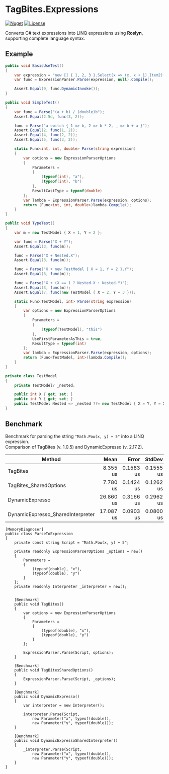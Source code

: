 # TagBites.Expressions

[![Nuget](https://img.shields.io/nuget/v/TagBites.Expressions.svg)](https://www.nuget.org/packages/TagBites.Expressions/)
[![License](https://img.shields.io/github/license/TagBites/TagBites.Expressions)](https://github.com/TagBites/TagBites.Expressions/blob/master/LICENSE)

Converts C# text expressions into LINQ expressions using **Roslyn**, supporting complete language syntax.

## Example

```csharp
public void BasicUseTest()
{
    var expression = "new [] { 1, 2, 3 }.Select(x => (x, x + 1).Item2).Sum()";
    var func = ExpressionParser.Parse(expression, null).Compile();

    Assert.Equal(9, func.DynamicInvoke());
}

public void SimpleTest()
{
    var func = Parse("(a + b) / (double)b");
    Assert.Equal(2.5d, func(3, 2));

    func = Parse("a switch { 1 => b, 2 => b * 2, _ => b + a }");
    Assert.Equal(2, func(1, 2));
    Assert.Equal(4, func(2, 2));
    Assert.Equal(5, func(3, 2));

    static Func<int, int, double> Parse(string expression)
    {
        var options = new ExpressionParserOptions
        {
            Parameters =
            {
                (typeof(int), "a"),
                (typeof(int), "b")
            },
            ResultCastType = typeof(double)
        };
        var lambda = ExpressionParser.Parse(expression, options);
        return (Func<int, int, double>)lambda.Compile();
    }
}

public void TypeTest()
{
    var m = new TestModel { X = 1, Y = 2 };

    var func = Parse("X + Y");
    Assert.Equal(3, func(m));

    func = Parse("X + Nested.X");
    Assert.Equal(3, func(m));

    func = Parse("X + new TestModel { X = 1, Y = 2 }.Y");
    Assert.Equal(3, func(m));

    func = Parse("X + (X == 1 ? Nested.X : Nested.Y)");
    Assert.Equal(3, func(m));
    Assert.Equal(7, func(new TestModel { X = 2, Y = 3 }));

    static Func<TestModel, int> Parse(string expression)
    {
        var options = new ExpressionParserOptions
        {
            Parameters =
            {
                (typeof(TestModel), "this")
            },
            UseFirstParameterAsThis = true,
            ResultType = typeof(int)
        };
        var lambda = ExpressionParser.Parse(expression, options);
        return (Func<TestModel, int>)lambda.Compile();
    }
}

private class TestModel
{
    private TestModel? _nested;

    public int X { get; set; }
    public int Y { get; set; }
    public TestModel Nested => _nested ??= new TestModel { X = Y, Y = X + Y };
}
```

## Benchmark

Benchmark for parsing the string `"Math.Pow(x, y) + 5"` into a LINQ expression.  
Comparison of TagBites (v. 1.0.5) and DynamicExpresso (v. 2.17.2).

| Method                            | Mean      | Error     | StdDev    | Allocated |
|---------------------------------- |----------:|----------:|----------:|----------:|
| TagBites                          |  8.355 us | 0.1583 us | 0.1555 us |    8.3 KB |
| TagBites_SharedOptions            |  7.780 us | 0.1424 us | 0.1262 us |   8.04 KB |
| DynamicExpresso                   | 26.860 us | 0.3166 us | 0.2962 us |  35.12 KB |
| DynamicExpresso_SharedInterpreter | 17.087 us | 0.0903 us | 0.0800 us |  16.64 KB |


```
[MemoryDiagnoser]
public class ParseToExpression
{
    private const string Script = "Math.Pow(x, y) + 5";

    private readonly ExpressionParserOptions _options = new()
    {
        Parameters =
        {
            (typeof(double), "x"),
            (typeof(double), "y")
        }
    };
    private readonly Interpreter _interpreter = new();


    [Benchmark]
    public void TagBites()
    {
        var options = new ExpressionParserOptions
        {
            Parameters =
            {
                (typeof(double), "x"),
                (typeof(double), "y")
            }
        };

        ExpressionParser.Parse(Script, options);
    }

    [Benchmark]
    public void TagBitesSharedOptions()
    {
        ExpressionParser.Parse(Script, _options);
    }

    [Benchmark]
    public void DynamicExpresso()
    {
        var interpreter = new Interpreter();

        interpreter.Parse(Script,
            new Parameter("x", typeof(double)),
            new Parameter("y", typeof(double)));
    }

    [Benchmark]
    public void DynamicExpressoSharedInterpreter()
    {
        _interpreter.Parse(Script,
            new Parameter("x", typeof(double)),
            new Parameter("y", typeof(double)));
    }
}
```
